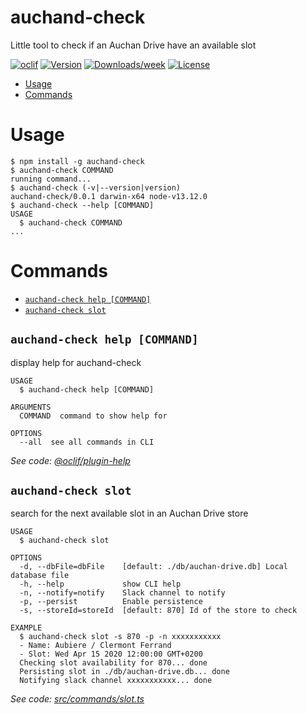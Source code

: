 auchand-check
=============

Little tool to check if an Auchan Drive have an available slot

[![oclif](https://img.shields.io/badge/cli-oclif-brightgreen.svg)](https://oclif.io)
[![Version](https://img.shields.io/npm/v/auchand-check.svg)](https://npmjs.org/package/auchand-check)
[![Downloads/week](https://img.shields.io/npm/dw/auchand-check.svg)](https://npmjs.org/package/auchand-check)
[![License](https://img.shields.io/npm/l/auchand-check.svg)](https://github.com/v-six/auchand-check/blob/master/package.json)

<!-- toc -->
* [Usage](#usage)
* [Commands](#commands)
<!-- tocstop -->
# Usage
<!-- usage -->
```sh-session
$ npm install -g auchand-check
$ auchand-check COMMAND
running command...
$ auchand-check (-v|--version|version)
auchand-check/0.0.1 darwin-x64 node-v13.12.0
$ auchand-check --help [COMMAND]
USAGE
  $ auchand-check COMMAND
...
```
<!-- usagestop -->
# Commands
<!-- commands -->
* [`auchand-check help [COMMAND]`](#auchand-check-help-command)
* [`auchand-check slot`](#auchand-check-slot)

## `auchand-check help [COMMAND]`

display help for auchand-check

```
USAGE
  $ auchand-check help [COMMAND]

ARGUMENTS
  COMMAND  command to show help for

OPTIONS
  --all  see all commands in CLI
```

_See code: [@oclif/plugin-help](https://github.com/oclif/plugin-help/blob/v2.2.3/src/commands/help.ts)_

## `auchand-check slot`

search for the next available slot in an Auchan Drive store

```
USAGE
  $ auchand-check slot

OPTIONS
  -d, --dbFile=dbFile    [default: ./db/auchan-drive.db] Local database file
  -h, --help             show CLI help
  -n, --notify=notify    Slack channel to notify
  -p, --persist          Enable persistence
  -s, --storeId=storeId  [default: 870] Id of the store to check

EXAMPLE
  $ auchand-check slot -s 870 -p -n xxxxxxxxxxx
  - Name: Aubiere / Clermont Ferrand
  - Slot: Wed Apr 15 2020 12:00:00 GMT+0200
  Checking slot availability for 870... done
  Persisting slot in ./db/auchan-drive.db... done
  Notifying slack channel xxxxxxxxxxx... done
```

_See code: [src/commands/slot.ts](https://github.com/v-six/auchand-check/blob/v0.0.1/src/commands/slot.ts)_
<!-- commandsstop -->
